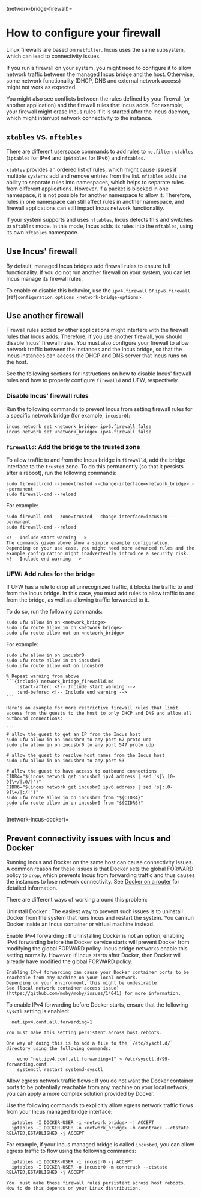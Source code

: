 (network-bridge-firewall)=
# How to configure your firewall

Linux firewalls are based on `netfilter`.
Incus uses the same subsystem, which can lead to connectivity issues.

If you run a firewall on your system, you might need to configure it to allow network traffic between the managed Incus bridge and the host.
Otherwise, some network functionality (DHCP, DNS and external network access) might not work as expected.

You might also see conflicts between the rules defined by your firewall (or another application) and the firewall rules that Incus adds.
For example, your firewall might erase Incus rules if it is started after the Incus daemon, which might interrupt network connectivity to the instance.

## `xtables` vs. `nftables`

There are different userspace commands to add rules to `netfilter`: `xtables` (`iptables` for IPv4 and `ip6tables` for IPv6) and `nftables`.

`xtables` provides an ordered list of rules, which might cause issues if multiple systems add and remove entries from the list.
`nftables` adds the ability to separate rules into namespaces, which helps to separate rules from different applications.
However, if a packet is blocked in one namespace, it is not possible for another namespace to allow it.
Therefore, rules in one namespace can still affect rules in another namespace, and firewall applications can still impact Incus network functionality.

If your system supports and uses `nftables`, Incus detects this and switches to `nftables` mode.
In this mode, Incus adds its rules into the `nftables`, using its own `nftables` namespace.

## Use Incus' firewall

By default, managed Incus bridges add firewall rules to ensure full functionality.
If you do not run another firewall on your system, you can let Incus manage its firewall rules.

To enable or disable this behavior, use the `ipv4.firewall` or `ipv6.firewall` {ref}`configuration options <network-bridge-options>`.

## Use another firewall

Firewall rules added by other applications might interfere with the firewall rules that Incus adds.
Therefore, if you use another firewall, you should disable Incus' firewall rules.
You must also configure your firewall to allow network traffic between the instances and the Incus bridge, so that the Incus instances can access the DHCP and DNS server that Incus runs on the host.

See the following sections for instructions on how to disable Incus' firewall rules and how to properly configure `firewalld` and UFW, respectively.

### Disable Incus' firewall rules

Run the following commands to prevent Incus from setting firewall rules for a specific network bridge (for example, `incusbr0`):

    incus network set <network_bridge> ipv6.firewall false
    incus network set <network_bridge> ipv4.firewall false

### `firewalld`: Add the bridge to the trusted zone

To allow traffic to and from the Incus bridge in `firewalld`, add the bridge interface to the `trusted` zone.
To do this permanently (so that it persists after a reboot), run the following commands:

    sudo firewall-cmd --zone=trusted --change-interface=<network_bridge> --permanent
    sudo firewall-cmd --reload

For example:

    sudo firewall-cmd --zone=trusted --change-interface=incusbr0 --permanent
    sudo firewall-cmd --reload

```{warning}
<!-- Include start warning -->
The commands given above show a simple example configuration.
Depending on your use case, you might need more advanced rules and the example configuration might inadvertently introduce a security risk.
<!-- Include end warning -->
```

### UFW: Add rules for the bridge

If UFW has a rule to drop all unrecognized traffic, it blocks the traffic to and from the Incus bridge.
In this case, you must add rules to allow traffic to and from the bridge, as well as allowing traffic forwarded to it.

To do so, run the following commands:

    sudo ufw allow in on <network_bridge>
    sudo ufw route allow in on <network_bridge>
    sudo ufw route allow out on <network_bridge>

For example:

    sudo ufw allow in on incusbr0
    sudo ufw route allow in on incusbr0
    sudo ufw route allow out on incusbr0

````{warning}
% Repeat warning from above
```{include} network_bridge_firewalld.md
    :start-after: <!-- Include start warning -->
    :end-before: <!-- Include end warning -->
```

Here's an example for more restrictive firewall rules that limit access from the guests to the host to only DHCP and DNS and allow all outbound connections:

```
# allow the guest to get an IP from the Incus host
sudo ufw allow in on incusbr0 to any port 67 proto udp
sudo ufw allow in on incusbr0 to any port 547 proto udp

# allow the guest to resolve host names from the Incus host
sudo ufw allow in on incusbr0 to any port 53

# allow the guest to have access to outbound connections
CIDR4="$(incus network get incusbr0 ipv4.address | sed 's|\.[0-9]\+/|.0/|')"
CIDR6="$(incus network get incusbr0 ipv6.address | sed 's|:[0-9]\+/|:/|')"
sudo ufw route allow in on incusbr0 from "${CIDR4}"
sudo ufw route allow in on incusbr0 from "${CIDR6}"
```
````

(network-incus-docker)=
## Prevent connectivity issues with Incus and Docker

Running Incus and Docker on the same host can cause connectivity issues.
A common reason for these issues is that Docker sets the global FORWARD policy to `drop`, which prevents Incus from forwarding traffic and thus causes the instances to lose network connectivity.
See [Docker on a router](https://docs.docker.com/network/iptables/#docker-on-a-router) for detailed information.

There are different ways of working around this problem:

Uninstall Docker
: The easiest way to prevent such issues is to uninstall Docker from the system that runs Incus and restart the system.
  You can run Docker inside an Incus container or virtual machine instead.

Enable IPv4 forwarding
: If uninstalling Docker is not an option, enabling IPv4 forwarding before the Docker service starts will prevent Docker from modifying the global FORWARD policy.
  Incus bridge networks enable this setting normally.
  However, if Incus starts after Docker, then Docker will already have modified the global FORWARD policy.

  ```{warning}
  Enabling IPv4 forwarding can cause your Docker container ports to be reachable from any machine on your local network.
  Depending on your environment, this might be undesirable.
  See [local network container access issue](https://github.com/moby/moby/issues/14041) for more information.
  ```

  To enable IPv4 forwarding before Docker starts, ensure that the following `sysctl` setting is enabled:

      net.ipv4.conf.all.forwarding=1

  ```{important}
  You must make this setting persistent across host reboots.

  One way of doing this is to add a file to the `/etc/sysctl.d/` directory using the following commands:

      echo "net.ipv4.conf.all.forwarding=1" > /etc/sysctl.d/99-forwarding.conf
      systemctl restart systemd-sysctl

  ```

Allow egress network traffic flows
: If you do not want the Docker container ports to be potentially reachable from any machine on your local network, you can apply a more complex solution provided by Docker.

  Use the following commands to explicitly allow egress network traffic flows from your Incus managed bridge interface:

      iptables -I DOCKER-USER -i <network_bridge> -j ACCEPT
      iptables -I DOCKER-USER -o <network_bridge> -m conntrack --ctstate RELATED,ESTABLISHED -j ACCEPT

  For example, if your Incus managed bridge is called `incusbr0`, you can allow egress traffic to flow using the following commands:

      iptables -I DOCKER-USER -i incusbr0 -j ACCEPT
      iptables -I DOCKER-USER -o incusbr0 -m conntrack --ctstate RELATED,ESTABLISHED -j ACCEPT

  ```{important}
  You  must make these firewall rules persistent across host reboots.
  How to do this depends on your Linux distribution.
  ```
